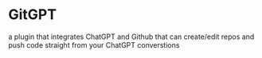 # GitGPT
a plugin that integrates ChatGPT and Github that can create/edit repos and push code straight from your ChatGPT converstions
